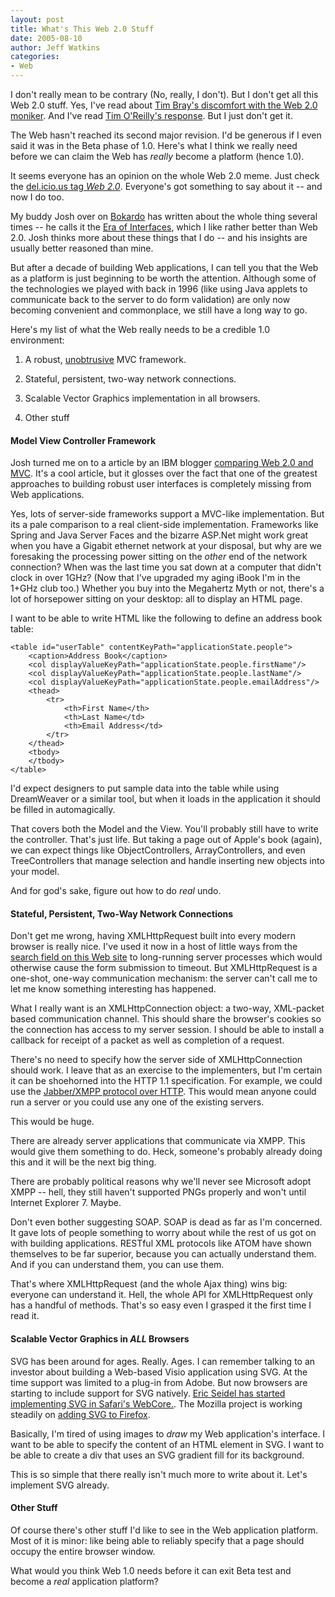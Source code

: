 ```yaml
---
layout: post
title: What's This Web 2.0 Stuff
date: 2005-08-10
author: Jeff Watkins
categories:
- Web
---
```


I don't really mean to be contrary (No, really, I don't). But I don't get all this Web 2.0 stuff. Yes, I've read about [Tim Bray's discomfort with the Web 2.0 moniker](http://www.tbray.org/ongoing/When/200x/2005/08/04/Web-2.0). And I've read [Tim O'Reilly's response](http://radar.oreilly.com/archives/2005/08/not_20.html). But I just don't get it.

The Web hasn't reached its second major revision. I'd be generous if I even said it was in the Beta phase of 1.0. Here's what I think we really need before we can claim the Web has *really* become a platform (hence 1.0).
<!--more-->
It seems everyone has an opinion on the whole Web 2.0 meme. Just check the [del.icio.us tag *Web 2.0*](http://del.icio.us/tag/web2.0). Everyone's got something to say about it -- and now I do too.

My buddy Josh over on [Bokardo](http://www.bokardo.com/) has written about the whole thing several times -- he calls it the [Era of Interfaces](http://bokardo.com/archives/web-20-as-the-era-of-interfaces/), which I like rather better than Web 2.0. Josh thinks more about these things that I do -- and his insights are usually better reasoned than mine.

But after a decade of building Web applications, I can tell you that the Web as a platform is just beginning to be worth the attention. Although some of the technologies we played with back in 1996 (like using Java applets to communicate back to the server to do form validation) are only now becoming convenient and commonplace, we still have a long way to go.

Here's my list of what the Web really needs to be a credible 1.0 environment:

1. A robust, [unobtrusive](http://domscripting.webstandards.org/?page_id=2) MVC framework.

2. Stateful, persistent, two-way network connections.

3. Scalable Vector Graphics implementation in all browsers.

4. Other stuff


#### Model View Controller Framework ####

Josh turned me on to a article by an IBM blogger [comparing Web 2.0 and MVC](http://www-128.ibm.com/developerworks/blogs/dw_blog_comments.jspa?blog=392&entry=92098&ca=drs-bl). It's a cool article, but it glosses over the fact that one of the greatest approaches to building robust user interfaces is completely missing from Web applications.

Yes, lots of server-side frameworks support a MVC-like implementation. But its a pale comparison to a real client-side implementation. Frameworks like Spring and Java Server Faces and the bizarre ASP.Net might work great when you have a Gigabit ethernet network at your disposal, but why are we foresaking the processing power sitting on the *other* end of the network connection? When was the last time you sat down at a computer that didn't clock in over 1GHz? (Now that I've upgraded my aging iBook I'm in the 1+GHz club too.) Whether you buy into the Megahertz Myth or not, there's a lot of horsepower sitting on your desktop: all to display an HTML page.

I want to be able to write HTML like the following to define an address book table:

	<table id="userTable" contentKeyPath="applicationState.people">
		<caption>Address Book</caption>
		<col displayValueKeyPath="applicationState.people.firstName"/>
		<col displayValueKeyPath="applicationState.people.lastName"/>
		<col displayValueKeyPath="applicationState.people.emailAddress"/>
		<thead>
			<tr>
				<th>First Name</th>
				<th>Last Name</td>
				<th>Email Address</td>
			</tr>
		</thead>
		<tbody>
		</tbody>
	</table>

I'd expect designers to put sample data into the table while using DreamWeaver or a similar tool, but when it loads in the application it should be filled in automagically.

That covers both the Model and the View. You'll probably still have to write the controller. That's just life. But taking a page out of Apple's book (again), we can expect things like ObjectControllers, ArrayControllers, and even TreeControllers that manage selection and handle inserting new objects into your model.

And for god's sake, figure out how to do *real* undo.

#### Stateful, Persistent, Two-Way Network Connections ####

Don't get me wrong, having XMLHttpRequest built into every modern browser is really nice. I've used it now in a host of little ways from the [search field on this Web site](http://metrocat.org/nerd/2005/08/05/search-via-ajax) to long-running server processes which would otherwise cause the form submission to timeout. But XMLHttpRequest is a one-shot, one-way communication mechanism: the server can't call me to let me know something interesting has happened.

What I really want is an XMLHttpConnection object: a two-way, XML-packet based communication channel. This should share the browser's cookies so the connection has access to my server session. I should be able to install a callback for receipt of a packet as well as completion of a request.

There's no need to specify how the server side of XMLHttpConnection should work. I leave that as an exercise to the implementers, but I'm certain it can be shoehorned into the HTTP 1.1 specification. For example, we could use the [Jabber/XMPP protocol over HTTP](http://www.jabber.org/jeps/jep-0124.html). This would mean anyone could run a server or you could use any one of the existing servers.

This would be huge.

There are already server applications that communicate via XMPP. This would give them something to do. Heck, someone's probably already doing this and it will be the next big thing.

There are probably political reasons why we'll never see Microsoft adopt XMPP -- hell, they still haven't supported PNGs properly and won't until Internet Explorer 7. Maybe.

Don't even bother suggesting SOAP. SOAP is dead as far as I'm concerned. It gave lots of people something to worry about while the rest of us got on with building applications. RESTful XML protocols like ATOM have shown themselves to be far superior, because you can actually understand them. And if you can understand them, you can use them.

That's where XMLHttpRequest (and the whole Ajax thing) wins big: everyone can understand it. Hell, the whole API for XMLHttpRequest only has a handful of methods. That's so easy even I grasped it the first time I read it.

#### Scalable Vector Graphics in *ALL* Browsers ####

SVG has been around for ages. Really. Ages. I can remember talking to an investor about building a Web-based Visio application using SVG. At the time support was limited to a plug-in from Adobe. But now browsers are starting to include support for SVG natively. [Eric Seidel has started implementing SVG in Safari's WebCore.](http://webkit.opendarwin.org/blog/?p=7). The Mozilla project is working steadily on [adding SVG to Firefox](http://www.mozilla.org/projects/svg/).

Basically, I'm tired of using images to *draw* my Web application's interface. I want to be able to specify the content of an HTML element in SVG. I want to be able to create a div that uses an SVG gradient fill for its background.

This is so simple that there really isn't much more to write about it. Let's implement SVG already.

#### Other Stuff ####

Of course there's other stuff I'd like to see in the Web application platform. Most of it is minor: like being able to reliably specify that a page should occupy the entire browser window.

What would you think Web 1.0 needs before it can exit Beta test and become a *real* application platform?